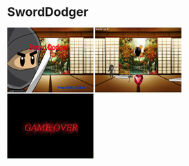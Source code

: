 # SwordDodger

<img src = "https://github.com/ahu4289/SwordDodger/blob/master/Screenshots/intro.png" width = "200" height = "150">   <img src = "https://github.com/ahu4289/SwordDodger/blob/master/Screenshots/all.png" width = "200" height = "150">   <img src = "https://github.com/ahu4289/SwordDodger/blob/master/Screenshots/gameover.png" width = "200" height = "150"> 
